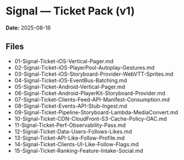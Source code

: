 # Signal — Ticket Pack (v1)
**Date:** 2025-08-16

## Files
- 01-Signal-Ticket-iOS-Vertical-Pager.md
- 02-Signal-Ticket-iOS-PlayerPool-Autoplay-Gestures.md
- 03-Signal-Ticket-iOS-Storyboard-Provider-WebVTT-Sprites.md
- 04-Signal-Ticket-iOS-EventBus-Batching.md
- 05-Signal-Ticket-Android-Vertical-Pager.md
- 06-Signal-Ticket-Android-PlayerKit-Storyboard-Provider.md
- 07-Signal-Ticket-Clients-Feed-API-Manifest-Consumption.md
- 08-Signal-Ticket-Events-API-Stub-Ingest.md
- 09-Signal-Ticket-Pipeline-Storyboard-Lambda-MediaConvert.md
- 10-Signal-Ticket-CDN-CloudFront-S3-Cache-Policy-OAC.md
- 11-Signal-Ticket-Perf-Observability-Pass.md
- 12-Signal-Ticket-Data-Users-Follows-Likes.md
- 13-Signal-Ticket-API-Like-Follow-Profile.md
- 14-Signal-Ticket-Clients-UI-Like-Follow-Flags.md
- 15-Signal-Ticket-Ranking-Feature-Intake-Social.md